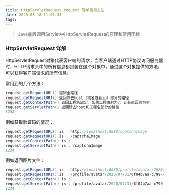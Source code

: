 ```yaml
---
title: HttpServletRequest request 简单使用方法
date: 2020-08-18 11:07:33
tags:
---
```


>   Java底层调用Servlet中HttpServletRequest的原理和常用函数

<!--more-->

### HttpServletRequest 详解

HttpServletRequest对象代表客户端的请求，当客户端通过HTTP协议访问服务器时，HTTP请求头中的所有信息都封装在这个对象中，通过这个对象提供的方法，可以获得客户端请求的所有信息。

常用到的几个方法：

```java
request.getRequestURL() 返回全路径
request.getRequestURI() 返回除去host（域名或者ip）部分的路径
request.getContextPath() 返回工程名部分，如果工程映射为/，此处返回则为空
request.getServletPath() 返回除去host和工程名部分的路径
1234
```

例如获取验证码的情况：

```java
request.getRequestURL() is : http://localhost:8080/captchaImage
request.getRequestURI() is : /captchaImage
request.getContextPath() is : 
request.getServletPath() is : /captchaImage
1234
```

例如返回图片文件：

```Java
request.getRequestURL() is : http://localhost:8080/profile/avatar/2020/07/31/8f04b7aa-c799-405b-90b0-4cfe36d89f35.jpeg
request.getRequestURI() is : /profile/avatar/2020/07/31/8f04b7aa-c799-405b-90b0-4cfe36d89f35.jpeg
request.getContextPath() is : 
request.getServletPath() is : /profile/avatar/2020/07/31/8f04b7aa-c799-405b-90b0-4cfe36d89f35.jpeg
1234
```